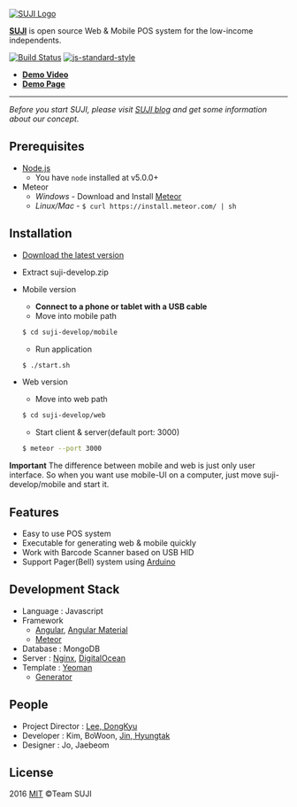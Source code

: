 [![SUJI Logo](https://avatars3.githubusercontent.com/u/16272187?v=3&s=200)](http://naver-d2-suji.github.io/suji)

**[SUJI](http://naver-d2-suji.github.io/suji)** is open source Web & Mobile POS system for the low-income independents.

  [![Build Status](https://travis-ci.org/naver-d2-suji/suji.svg)](https://travis-ci.org/naver-d2-suji/suji) 
  [![js-standard-style][standard-image]][standard-url]
  
 * [**Demo Video**](https://youtu.be/fMRXjG3Plu8)
 * [**Demo Page**](http://suji.io)
 
-------

*Before you start SUJI, please visit [SUJI blog](http://naver-d2-suji.github.io/suji) and get some information about our concept.*

## Prerequisites
* [Node.js](https://nodejs.org/en/download/)
    - You have `node` installed at v5.0.0+
* Meteor
    - *Windows* -  Download and Install [Meteor](https://www.meteor.com/)
    - *Linux/Mac* - `$ curl https://install.meteor.com/ | sh`

## Installation
* [Download the latest version](https://github.com/naver-d2-suji/suji/archive/develop.zip)
* Extract suji-develop.zip

* Mobile version
  - **Connect to a phone or tablet with a USB cable**
  - Move into mobile path
  ```sh
  $ cd suji-develop/mobile
  ```
  - Run application
  ```sh
  $ ./start.sh
  ```
  
* Web version
  - Move into web path
  ```sh
  $ cd suji-develop/web
  ```
  - Start client & server(default port: 3000)
  ```sh
  $ meteor --port 3000
  ```
**Important** The difference between mobile and web is just only user interface. So when you want use mobile-UI on a computer, just move suji-develop/mobile and start it.

## Features
* Easy to use POS system
* Executable for generating web & mobile quickly
* Work with Barcode Scanner based on USB HID
* Support Pager(Bell) system using [Arduino](https://www.arduino.cc)

## Development Stack
* Language : Javascript
* Framework
    - [Angular](https://angularjs.org/), [Angular Material](https://github.com/angular/material)
    - [Meteor](https://www.meteor.com/)
* Database : MongoDB
* Server : [Nginx](http://nginx.org/), [DigitalOcean](https://www.digitalocean.com/)
* Template : [Yeoman](http://yeoman.io/)
  - [Generator](https://github.com/ndxbxrme/generator-angular-meteor)


## People
* Project Director : [Lee, DongKyu](http://ledgku.tistory.com)
* Developer : Kim, BoWoon, [Jin, Hyungtak](http://njir.github.io)
* Designer : Jo, Jaebeom

## License
2016 [MIT](http://opensource.org/licenses/mit-license.php) ©Team SUJI


[standard-image]: https://img.shields.io/badge/code%20style-standard-brightgreen.svg?style=flat
[standard-url]: http://standardjs.com/